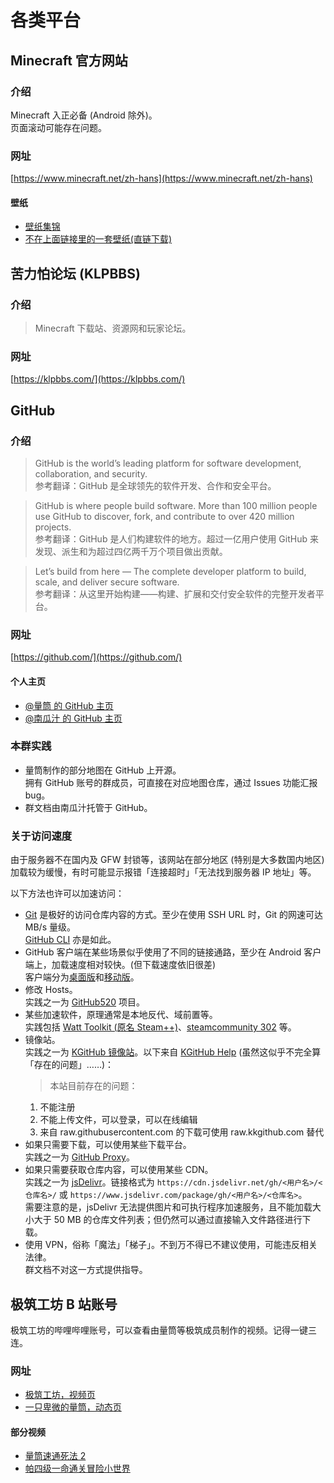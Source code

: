 # 各类平台

## Minecraft 官方网站

### 介绍

Minecraft 入正必备 (Android 除外)。  
页面滚动可能存在问题。

### 网址

[https://www.minecraft.net/zh-hans](https://www.minecraft.net/zh-hans)

#### 壁纸

- [壁纸集锦](https://www.minecraft.net/en-us/collectibles)
- [不在上面链接里的一套壁纸(直链下载)](https://www.minecraft.net/content/dam/games/minecraft/software/wallpaper_minecraft_soothing_scenes_2.zip)

## 苦力怕论坛 (KLPBBS)

### 介绍

> Minecraft 下载站、资源网和玩家论坛。

### 网址

[https://klpbbs.com/](https://klpbbs.com/)

## GitHub

### 介绍

> GitHub is the world’s leading platform for software development, collaboration, and security.  
  参考翻译：GitHub 是全球领先的软件开发、合作和安全平台。

> GitHub is where people build software. More than 100 million people use GitHub to discover, fork, and contribute to over 420 million projects.  
  参考翻译：GitHub 是人们构建软件的地方。超过一亿用户使用 GitHub 来发现、派生和为超过四亿两千万个项目做出贡献。

> Let’s build from here — The complete developer platform to build, scale, and deliver secure software.  
  参考翻译：从这里开始构建——构建、扩展和交付安全软件的完整开发者平台。

### 网址

[https://github.com/](https://github.com/)

#### 个人主页

- [@量筒 的 GitHub 主页](https://github.com/YZBWDLT)
- [@南瓜汁 的 GitHub 主页](https://github.com/PumpkinJui)

### 本群实践

- 量筒制作的部分地图在 GitHub 上开源。  
  拥有 GitHub 账号的群成员，可直接在对应地图仓库，通过 Issues 功能汇报 bug。
- 群文档由南瓜汁托管于 GitHub。

### 关于访问速度

由于服务器不在国内及 GFW 封锁等，该网站在部分地区 (特别是大多数国内地区) 加载较为缓慢，有时可能显示报错「连接超时」「无法找到服务器 IP 地址」等。

以下方法也许可以加速访问：

- [Git](https://git-scm.com/downloads) 是极好的访问仓库内容的方式。至少在使用 SSH URL 时，Git 的网速可达 MB/s 量级。  
  [GitHub CLI](https://cli.github.com/) 亦是如此。
- GitHub 客户端在某些场景似乎使用了不同的链接通路，至少在 Android 客户端上，加载速度相对较快。(但下载速度依旧很差)  
  客户端分为[桌面版](https://github.com/apps/desktop)和[移动版](https://github.com/mobile)。
- 修改 Hosts。  
  实践之一为 [GitHub520](https://github.com/521xueweihan/github520) 项目。
- 某些加速软件，原理通常是本地反代、域前置等。  
  实践包括 [Watt Toolkit (原名 Steam++)](https://steampp.net/)、[steamcommunity 302](https://www.dogfight360.com/blog/686/) 等。
- 镜像站。  
  实践之一为 [KGitHub 镜像站](https://kkgithub.com/)。以下来自 [KGitHub Help](https://help.kkgithub.com/questions/) (虽然这似乎不完全算「存在的问题」……)：  
  > 本站目前存在的问题：
    1. 不能注册
    2. 不能上传文件，可以登录，可以在线编辑
    3. 来自 raw.githubusercontent.com 的下载可使用 raw.kkgithub.com 替代
- 如果只需要下载，可以使用某些下载平台。  
  实践之一为 [GitHub Proxy](https://mirror.ghproxy.com/)。
- 如果只需要获取仓库内容，可以使用某些 CDN。  
  实践之一为 [jsDelivr](https://www.jsdelivr.com/)。链接格式为 `https://cdn.jsdelivr.net/gh/<用户名>/<仓库名>/` 或 `https://www.jsdelivr.com/package/gh/<用户名>/<仓库名>`。  
  需要注意的是，jsDelivr 无法提供图片和可执行程序加速服务，且不能加载大小大于 50 MB 的仓库文件列表；但仍然可以通过直接输入文件路径进行下载。
- 使用 VPN，俗称「魔法」「梯子」。不到万不得已不建议使用，可能违反相关法律。  
  群文档不对这一方式提供指导。

## 极筑工坊 B 站账号

极筑工坊的哔哩哔哩账号，可以查看由量筒等极筑成员制作的视频。记得一键三连。

### 网址

- [极筑工坊，视频页](https://space.bilibili.com/511010106/video)
- [一只卑微的量筒，动态页](https://space.bilibili.com/241650193/dynamic)

#### 部分视频

- [量筒速通死法 2](https://www.bilibili.com/video/BV11f4y1Z7dX/)
- [帕四级一命通关冒险小世界](https://www.bilibili.com/video/BV15HvWezEty/)
